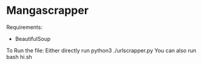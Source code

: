 # Mangascrapper


Requirements:
- BeautifulSoup

To Run the file:
Either directly run python3 ./urlscrapper.py
 You can also run bash hi.sh
